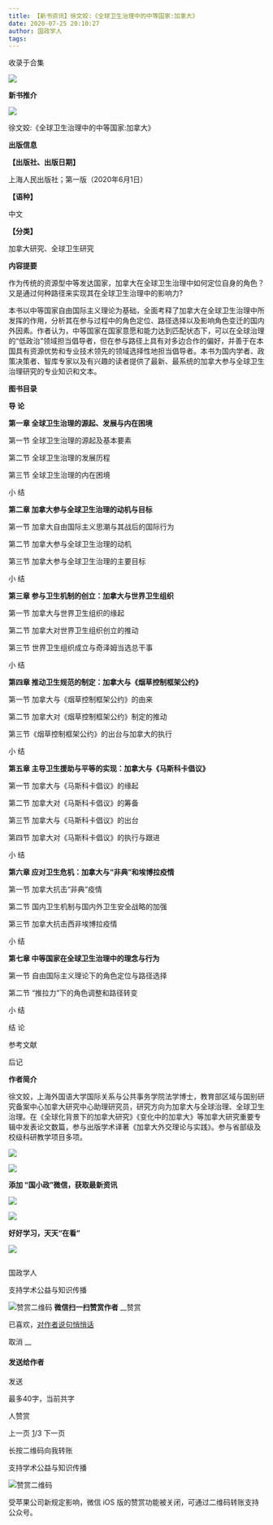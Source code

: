 ```yaml
---
title: 【新书资讯】徐文姣:《全球卫生治理中的中等国家:加拿大》
date: 2020-07-25 20:10:27
author: 国政学人
tags: 
---
```



收录于合集

![](/images/1947/2.jpeg)

  

  

**新书推介**

  

![](/images/1947/3.png)

  

徐文姣:《全球卫生治理中的中等国家:加拿大》

  

 **出版信息**

 **【出版社、出版日期】**

上海人民出版社；第一版（2020年6月1日）

**【语种】**

中文

 **【分类】**

加拿大研究、全球卫生研究

  

 **内容提要**

作为传统的资源型中等发达国家，加拿大在全球卫生治理中如何定位自身的角色？又是通过何种路径来实现其在全球卫生治理中的影响力?

本书以中等国家自由国际主义理论为基础，全面考释了加拿大在全球卫生治理中所发挥的作用，分析其在参与过程中的角色定位、路径选择以及影响角色变迁的国内外因素。作者认为，中等国家在国家意愿和能力达到匹配状态下，可以在全球治理的“低政治”领域担当倡导者，但在参与路径上具有对多边合作的偏好，并善于在本国具有资源优势和专业技术领先的领域选择性地担当倡导者。本书为国内学者、政策决策者、智库专家以及有兴趣的读者提供了最新、最系统的加拿大参与全球卫生治理研究的专业知识和文本。

  

  

 **图书目录**

 **导 论**

  

 **第一章 全球卫生治理的源起、发展与内在困境**  

第一节 全球卫生治理的源起及基本要素

第二节 全球卫生治理的发展历程

第三节 全球卫生治理的内在困境

小 结

  

 **第二章 加拿大参与全球卫生治理的动机与目标**

第一节 加拿大自由国际主义思潮与其战后的国际行为

第二节 加拿大参与全球卫生治理的动机

第三节 加拿大参与全球卫生治理的主要目标

小 结

  

 **第三章 参与卫生机制的创立：加拿大与世界卫生组织**

第一节 加拿大与世界卫生组织的缘起

第二节 加拿大对世界卫生组织创立的推动

第三节 世界卫生组织成立与奇泽姆当选总干事

小 结

  

 **第四章 推动卫生规范的制定：加拿大与《烟草控制框架公约》**

第一节 加拿大与《烟草控制框架公约》的由来

第二节 加拿大对《烟草控制框架公约》制定的推动

第三节《烟草控制框架公约》的出台与加拿大的执行

小 结

  

 **第五章 主导卫生援助与平等的实现：加拿大与《马斯科卡倡议》**

第一节 加拿大与《马斯科卡倡议》的缘起

第二节 加拿大对《马斯科卡倡议》的筹备

第三节 加拿大与《马斯科卡倡议》的出台

第四节 加拿大对《马斯科卡倡议》的执行与跟进

小 结

  

 **第六章 应对卫生危机：加拿大与“非典”和埃博拉疫情**

第一节 加拿大抗击“非典”疫情

第二节 国内卫生机制与国内外卫生安全战略的加强

第三节 加拿大抗击西非埃博拉疫情

小 结

  

 **第七章 中等国家在全球卫生治理中的理念与行为**

第一节 自由国际主义理论下的角色定位与路径选择

第二节 “推拉力”下的角色调整和路径转变

小 结

  

结 论

参考文献

后记

  

  

 **作者简介**

徐文姣，上海外国语大学国际关系与公共事务学院法学博士，教育部区域与国别研究备案中心加拿大研究中心助理研究员，研究方向为加拿大与全球治理、全球卫生治理。在《全球化背景下的加拿大研究》《变化中的加拿大》等加拿大研究重要专辑中发表论文数篇，参与出版学术译著《加拿大外交理论与实践》。参与省部级及校级科研教学项目多项。

  

  
  
![](/images/1947/4.jpeg)  
  
  
  
  
  
  
![](/images/1947/5.jpeg)  
  
  
  
  

**添加 “国小政”微信，获取最新资讯**  

  

  

![](/images/1947/6.gif)

  

![](/images/1947/7.png)

  

 **好好学习，天天“在看”**<img src='/images/1947/8.gif' width='17' height='17' />

![](/images/1947/9.png)

![]()

国政学人

支持学术公益与知识传播

![赞赏二维码]() **微信扫一扫赞赏作者** __赞赏

已喜欢，[对作者说句悄悄话](javascript:;)

取消 __

#### 发送给作者

发送

最多40字，当前共字

[](javascript:;) 人赞赏

上一页 [1](javascript:;)/3 下一页

长按二维码向我转账

支持学术公益与知识传播

![赞赏二维码]()

受苹果公司新规定影响，微信 iOS 版的赞赏功能被关闭，可通过二维码转账支持公众号。

